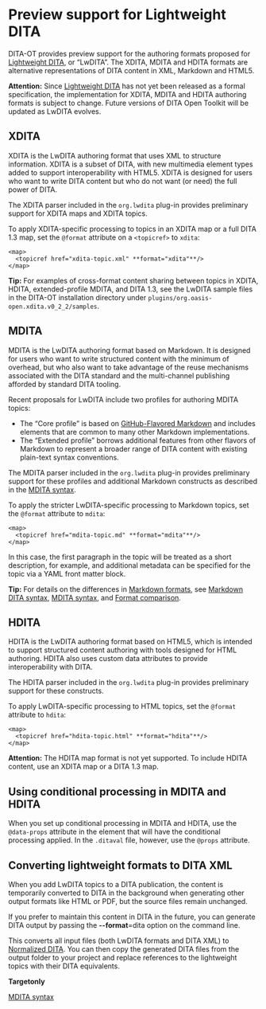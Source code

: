 # Preview support for Lightweight DITA

DITA-OT provides preview support for the authoring formats proposed for [Lightweight DITA](http://docs.oasis-open.org/dita/LwDITA/v1.0/cn01/LwDITA-v1.0-cn01.pdf), or “LwDITA”. The XDITA, MDITA and HDITA formats are alternative representations of DITA content in XML, Markdown and HTML5.

**Attention:** Since [Lightweight DITA](http://docs.oasis-open.org/dita/LwDITA/v1.0/cn01/LwDITA-v1.0-cn01.pdf) has not yet been released as a formal specification, the implementation for XDITA, MDITA and HDITA authoring formats is subject to change. Future versions of DITA Open Toolkit will be updated as LwDITA evolves.

## XDITA

XDITA is the LwDITA authoring format that uses XML to structure information. XDITA is a subset of DITA, with new multimedia element types added to support interoperability with HTML5. XDITA is designed for users who want to write DITA content but who do not want \(or need\) the full power of DITA.

The XDITA parser included in the `org.lwdita` plug-in provides preliminary support for XDITA maps and XDITA topics.

To apply XDITA-specific processing to topics in an XDITA map or a full DITA 1.3 map, set the `@format` attribute on a `<topicref>` to `xdita`:

```
<map>
  <topicref href="xdita-topic.xml" **format="xdita"**/>
</map>
```

**Tip:** For examples of cross-format content sharing between topics in XDITA, HDITA, extended-profile MDITA, and DITA 1.3, see the LwDITA sample files in the DITA-OT installation directory under `plugins/org.oasis-open.xdita.v0_2_2/samples`.

## MDITA

MDITA is the LwDITA authoring format based on Markdown. It is designed for users who want to write structured content with the minimum of overhead, but who also want to take advantage of the reuse mechanisms associated with the DITA standard and the multi-channel publishing afforded by standard DITA tooling.

Recent proposals for LwDITA include two profiles for authoring MDITA topics:

-   The “Core profile” is based on [GitHub-Flavored Markdown](https://github.github.com/gfm/) and includes elements that are common to many other Markdown implementations.
-   The “Extended profile” borrows additional features from other flavors of Markdown to represent a broader range of DITA content with existing plain-text syntax conventions.

The MDITA parser included in the `org.lwdita` plug-in provides preliminary support for these profiles and additional Markdown constructs as described in the [MDITA syntax](MDITA-syntax.md).

To apply the stricter LwDITA-specific processing to Markdown topics, set the `@format` attribute to `mdita`:

```
<map>
  <topicref href="mdita-topic.md" **format="mdita"**/>
</map>
```

In this case, the first paragraph in the topic will be treated as a short description, for example, and additional metadata can be specified for the topic via a YAML front matter block.

**Tip:** For details on the differences in [Markdown formats](markdown-formats.md), see [Markdown DITA syntax](Markdown-DITA-syntax.md), [MDITA syntax](MDITA-syntax.md), and [Format comparison](Format-comparison.md).

## HDITA

HDITA is the LwDITA authoring format based on HTML5, which is intended to support structured content authoring with tools designed for HTML authoring. HDITA also uses custom data attributes to provide interoperability with DITA.

The HDITA parser included in the `org.lwdita` plug-in provides preliminary support for these constructs.

To apply LwDITA-specific processing to HTML topics, set the `@format` attribute to `hdita`:

```
<map>
  <topicref href="hdita-topic.html" **format="hdita"**/>
</map>
```

**Attention:** The HDITA map format is not yet supported. To include HDITA content, use an XDITA map or a DITA 1.3 map.

## Using conditional processing in MDITA and HDITA

When you set up conditional processing in MDITA and HDITA, use the `@data-props` attribute in the element that will have the conditional processing applied. In the `.ditaval` file, however, use the `@props` attribute.

## Converting lightweight formats to DITA XML

When you add LwDITA topics to a DITA publication, the content is temporarily converted to DITA in the background when generating other output formats like HTML or PDF, but the source files remain unchanged.

If you prefer to maintain this content in DITA in the future, you can generate DITA output by passing the **--format**=dita option on the command line.

This converts all input files \(both LwDITA formats and DITA XML\) to [Normalized DITA](dita2dita.md). You can then copy the generated DITA files from the output folder to your project and replace references to the lightweight topics with their DITA equivalents.

**Targetonly**  


[MDITA syntax](MDITA-syntax.md)

